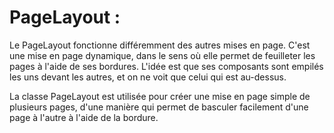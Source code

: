 # PageLayout :

Le PageLayout fonctionne différemment des autres mises en page. C'est une mise en page dynamique, dans le sens où elle permet de feuilleter les pages à l'aide de ses bordures. L'idée est que ses composants sont empilés les uns devant les autres, et on ne voit que celui qui est au-dessus.

La classe PageLayout est utilisée pour créer une mise en page simple de plusieurs pages, d'une manière qui permet de basculer facilement d'une page à l'autre à l'aide de la bordure.

